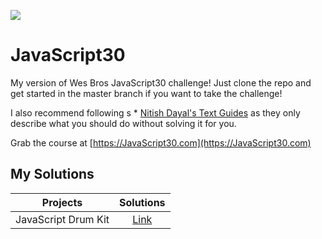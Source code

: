 ﻿![](https://javascript30.com/images/JS3-social-share.png)

# JavaScript30

My version of Wes Bros JavaScript30 challenge! Just clone the repo and get started in the master branch if you want to take the challenge! 

I also recommend following s * [Nitish Dayal's Text Guides](https://github.com/nitishdayal/JavaScript30) as they only describe what you should do without solving it for you.

Grab the course at [https://JavaScript30.com](https://JavaScript30.com)

## My Solutions


| Projects                 | Solutions     |
| -------------------------|:-------------:|
| JavaScript Drum Kit      |  [Link](https://ebetulo.github.io/30-Vanilla-Js-Projects/01%20-%20JavaScript%20Drum%20Kit/index-START.html)          |

